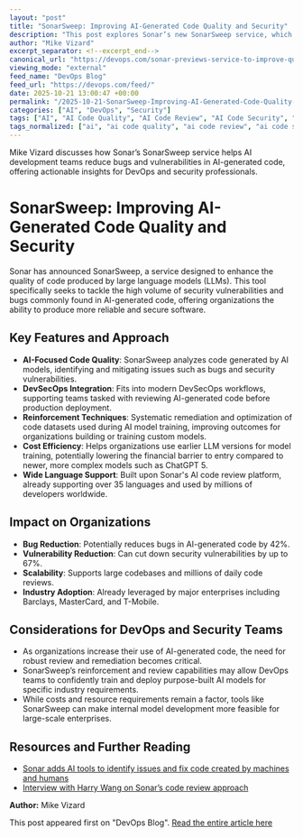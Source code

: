 ```yaml
---
layout: "post"
title: "SonarSweep: Improving AI-Generated Code Quality and Security"
description: "This post explores Sonar’s new SonarSweep service, which targets the quality and security of code produced by large language models. SonarSweep helps organizations training their own AI models by identifying bugs and vulnerabilities in AI-generated code. The service leverages reinforcement techniques to optimize coding datasets, aiming to reduce security risks and improve the reliability of AI models used in software development workflows."
author: "Mike Vizard"
excerpt_separator: <!--excerpt_end-->
canonical_url: "https://devops.com/sonar-previews-service-to-improve-quality-of-ai-generated-code/"
viewing_mode: "external"
feed_name: "DevOps Blog"
feed_url: "https://devops.com/feed/"
date: 2025-10-21 13:00:47 +00:00
permalink: "/2025-10-21-SonarSweep-Improving-AI-Generated-Code-Quality-and-Security.html"
categories: ["AI", "DevOps", "Security"]
tags: ["AI", "AI Code Quality", "AI Code Review", "AI Code Security", "AI Generated Code", "AI Model Training", "Bug Reduction", "Code Vulnerabilities", "Cybersecurity", "Cybersecurity in AI", "DevOps", "Devsecops", "Large Language Models", "Posts", "Reinforcement Learning", "Secure Coding", "Security", "Social Facebook", "Social LinkedIn", "Social X", "Software Development", "Sonar Platform", "SonarSweep"]
tags_normalized: ["ai", "ai code quality", "ai code review", "ai code security", "ai generated code", "ai model training", "bug reduction", "code vulnerabilities", "cybersecurity", "cybersecurity in ai", "devops", "devsecops", "large language models", "posts", "reinforcement learning", "secure coding", "security", "social facebook", "social linkedin", "social x", "software development", "sonar platform", "sonarsweep"]
---
```


Mike Vizard discusses how Sonar’s SonarSweep service helps AI development teams reduce bugs and vulnerabilities in AI-generated code, offering actionable insights for DevOps and security professionals.<!--excerpt_end-->

# SonarSweep: Improving AI-Generated Code Quality and Security

Sonar has announced SonarSweep, a service designed to enhance the quality of code produced by large language models (LLMs). This tool specifically seeks to tackle the high volume of security vulnerabilities and bugs commonly found in AI-generated code, offering organizations the ability to produce more reliable and secure software.

## Key Features and Approach

- **AI-Focused Code Quality**: SonarSweep analyzes code generated by AI models, identifying and mitigating issues such as bugs and security vulnerabilities.
- **DevSecOps Integration**: Fits into modern DevSecOps workflows, supporting teams tasked with reviewing AI-generated code before production deployment.
- **Reinforcement Techniques**: Systematic remediation and optimization of code datasets used during AI model training, improving outcomes for organizations building or training custom models.
- **Cost Efficiency**: Helps organizations use earlier LLM versions for model training, potentially lowering the financial barrier to entry compared to newer, more complex models such as ChatGPT 5.
- **Wide Language Support**: Built upon Sonar's AI code review platform, already supporting over 35 languages and used by millions of developers worldwide.

## Impact on Organizations

- **Bug Reduction**: Potentially reduces bugs in AI-generated code by 42%.
- **Vulnerability Reduction**: Can cut down security vulnerabilities by up to 67%.
- **Scalability**: Supports large codebases and millions of daily code reviews.
- **Industry Adoption**: Already leveraged by major enterprises including Barclays, MasterCard, and T-Mobile.

## Considerations for DevOps and Security Teams

- As organizations increase their use of AI-generated code, the need for robust review and remediation becomes critical.
- SonarSweep’s reinforcement and review capabilities may allow DevOps teams to confidently train and deploy purpose-built AI models for specific industry requirements.
- While costs and resource requirements remain a factor, tools like SonarSweep can make internal model development more feasible for large-scale enterprises.

## Resources and Further Reading

- [Sonar adds AI tools to identify issues and fix code created by machines and humans](https://devops.com/sonar-adds-ai-tools-to-identify-issues-and-fix-code-created-by-machines-and-humans/)
- [Interview with Harry Wang on Sonar’s code review approach](https://techstrong.tv/videos/interviews/harry-wang-on-sonars-acquisition-of-autocoderover)

**Author:** Mike Vizard

This post appeared first on "DevOps Blog". [Read the entire article here](https://devops.com/sonar-previews-service-to-improve-quality-of-ai-generated-code/)
